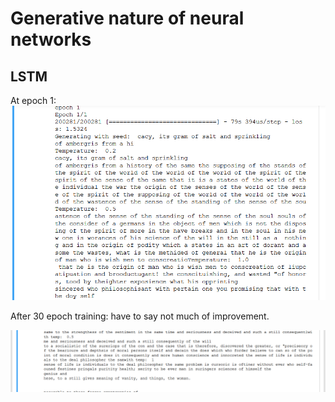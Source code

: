 # Generative nature of neural networks

## LSTM

At epoch 1:
![](initiallstm.png)

After 30 epoch training:
have to say not much of improvement.

![](finallstm.gif)